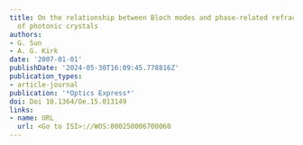 ```yaml
---
title: On the relationship between Bloch modes and phase-related refractive index
  of photonic crystals
authors:
- G. Sun
- A. G. Kirk
date: '2007-01-01'
publishDate: '2024-05-30T16:09:45.778816Z'
publication_types:
- article-journal
publication: '*Optics Express*'
doi: Doi 10.1364/Oe.15.013149
links:
- name: URL
  url: <Go to ISI>://WOS:000250006700060
---
```

